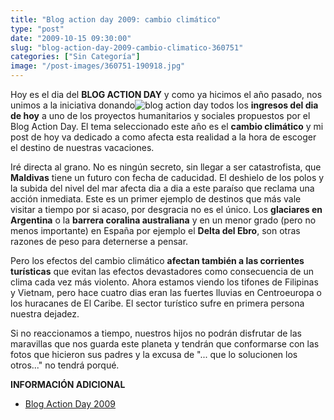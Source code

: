 ```yaml
---
title: "Blog action day 2009: cambio climático"
type: "post"
date: "2009-10-15 09:30:00"
slug: "blog-action-day-2009-cambio-climatico-360751"
categories: ["Sin Categoría"]
image: "/post-images/360751-190918.jpg"
---
```


Hoy es el dia del **BLOG ACTION DAY** y como ya hicimos el año pasado, nos unimos a la iniciativa donando![blog action day](/post-images/360751-190918.jpg "blog action day") todos los **ingresos del dia de hoy** a uno de los proyectos humanitarios y sociales propuestos por el Blog Action Day. El tema seleccionado este año es el **cambio climático** y mi post de hoy va dedicado a como afecta esta realidad a la hora de escoger el destino de nuestras vacaciones.

Iré directa al grano. No es ningún secreto, sin llegar a ser catastrofista, que **Maldivas** tiene un futuro con fecha de caducidad. El deshielo de los polos y la subida del nivel del mar afecta dia a dia a este paraíso que reclama una acción inmediata. Este es un primer ejemplo de destinos que más vale visitar a tiempo por si acaso, por desgracia no es el único. Los **glaciares en Argentina** o la **barrera coralina australiana** y en un menor grado (pero no menos importante) en España por ejemplo el **Delta del Ebro**, son otras razones de peso para deternerse a pensar.

Pero los efectos del cambio climático **afectan también a las corrientes turísticas** que evitan las efectos devastadores como consecuencia de un clima cada vez más violento. Ahora estamos viendo los tifones de Filipinas y Vietnam, pero hace cuatro dias eran las fuertes lluvias en Centroeuropa o los huracanes de El Caribe. El sector turístico sufre en primera persona nuestra dejadez.

Si no reaccionamos a tiempo, nuestros hijos no podrán disfrutar de las maravillas que nos guarda este planeta y tendrán que conformarse con las fotos que hicieron sus padres y la excusa de "... que lo solucionen los otros..." no tendrá porqué.

**INFORMACIÓN ADICIONAL**

- [Blog Action Day 2009](http://www.blogactionday.org/)